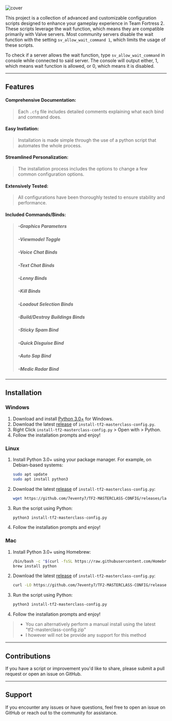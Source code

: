 ![cover](https://github.com/7eventy7/TF2-MASTERCLASS-CONFIG/assets/75962770/e5e64cb6-9e99-4f14-9173-070a7dc0d1e2)

This project is a collection of advanced and customizable configuration scripts designed to enhance your gameplay experience in Team Fortress 2. These scripts leverage the wait function, which means they are compatible primarily with Valve servers. Most community servers disable the wait function with the setting `sv_allow_wait_command 1`, which limits the usage of these scripts. 

To check if a server allows the wait function, type `sv_allow_wait_command` in console while connected to said server. The console will output either, 1, which means wait function is allowed, or 0, which means it is disabled.

---

## Features
#### **Comprehensive Documentation**:
> Each `.cfg` file includes detailed comments explaining what each bind and command does.

#### **Easy Instlation**:
> Installation is made simple through the use of a python script that automates the whole process.
  
#### **Streamlined Personalization**:
> The installation process includes the options to change a few common configuration options.
  
#### **Extensively Tested**:
> All configurations have been thoroughly tested to ensure stability and performance.
  
#### **Included Commands/Binds:**
> ##### -Graphics Parameters
> ##### -Viewmodel Toggle
> ##### -Voice Chat Binds
> ##### -Text Chat Binds
> ##### -Lenny Binds
> ##### -Kill Binds
> ##### -Loadout Selection Binds
> ##### -Build/Destroy Buildings Binds
> ##### -Sticky Spam Bind
> ##### -Quick Disguise Bind
> ##### -Auto Sap Bind
> ##### -Medic Radar Bind

---

## Installation

### Windows 
1. Download and install [Python 3.0+](https://www.python.org/downloads/) for Windows.
2. Download the latest [release](https://github.com/7eventy7/TF2-MASTERCLASS-CONFIG/releases/latest) of `install-tf2-masterclass-config.py`.
3. Right Click `install-tf2-masterclass-config.py` > Open with > Python.
4. Follow the installation prompts and enjoy!

### Linux
1. Install Python 3.0+ using your package manager. For example, on Debian-based systems:
    ```bash
    sudo apt update
    sudo apt install python3
    ```
2. Download the latest [release](https://github.com/7eventy7/TF2-MASTERCLASS-CONFIG/releases/latest) of `install-tf2-masterclass-config.py`:
    ```bash
    wget https://github.com/7eventy7/TF2-MASTERCLASS-CONFIG/releases/latest/download/install-tf2-masterclass-config.py
    ```
3. Run the script using Python:
    ```bash
    python3 install-tf2-masterclass-config.py
    ```
4. Follow the installation prompts and enjoy!

### Mac
1. Install Python 3.0+ using Homebrew:
    ```bash
    /bin/bash -c "$(curl -fsSL https://raw.githubusercontent.com/Homebrew/install/HEAD/install.sh)"
    brew install python
    ```
2. Download the latest [release](https://github.com/7eventy7/TF2-MASTERCLASS-CONFIG/releases/latest) of `install-tf2-masterclass-config.py`:
    ```bash
    curl -LO https://github.com/7eventy7/TF2-MASTERCLASS-CONFIG/releases/latest/download/install-tf2-masterclass-config.py
    ```
3. Run the script using Python:
    ```bash
    python3 install-tf2-masterclass-config.py
    ```
4. Follow the installation prompts and enjoy!

> - You can alternatively perform a manual install using the latest "tf2-masterclass-config.zip"
> - I however will not be provide any support for this method

---

## Contributions
If you have a script or improvement you'd like to share, please submit a pull request or open an issue on GitHub.

---

## Support
If you encounter any issues or have questions, feel free to open an issue on GitHub or reach out to the community for assistance.
